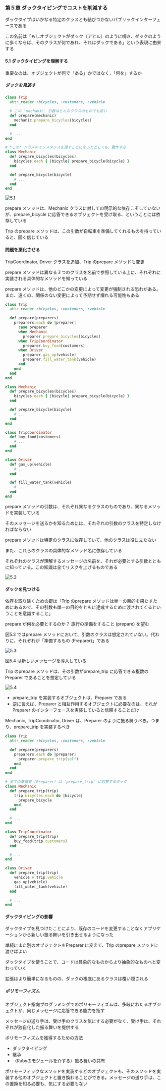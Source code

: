 ### 第５章 ダックタイピングでコストを削減する

ダックタイプはいかなる特定のクラスとも結びつかないパブリックインターフェースである

この名前は「もしオブジェクトがダック（アヒル）のように鳴き、ダックのように歩くならば、そのクラスが何であれ、それはダックである」という表現に由来する

#### 5.1 ダックタイピングを理解する

重要なのは、オブジェクトが何で「ある」かではなく、「何を」するか

##### ダックを見逃す

```ruby
class Trip
  attr_reader :bicycles, :customers, :vehicle

  # この 'mechanic' 引数はどんなクラスのものでも良い
  def prepare(mechanic)
    mechanic.prepare_bicycles(bicycles)
  end

  # ...
end

# *この* クラスのインスタンスを渡すことになったとしても、動作する
class Mechanic
  def prepare_bicycles(bicycles)
    bicycles.each { |bicycle| prepare_bicycle(bicycle) }
  end

  def prepare_bicycle(bicycle)
    # ...
  end
end
```

![5.1](5-1.png)

prepare メソッドは、Mechanic クラスに対しての明示的な依存こそしていないが、prepare_bicycle に応答できるオブジェクトを受け取る、ということには依存している

Trip のprepare メソッドは、この引数が自転車を準備してくれるものを持っていると、固く信じている


#### 問題を悪化させる

TripCoordinator, Driver クラスを追加、Trip のprepare メソッドも変更

prepare メソッドは異なる３つのクラスを名前で参照している上に、それぞれに実装される具体的なメソッドを知っている

prepare メソッドは、他のどこかの変更によって変更が強制される恐れがある。また、遠くの、関係のない変更によって予期せず壊れる可能性もある

```ruby
class Trip
  attr_reader :bicycles, :customers, :vehicle

  def prepare(preparers)
    preparers.each do |preparer|
      case preparer
      when Mechanic
        preparer.prepare_bicycles(bicycles)
      when TripCoordinator
        preparer.buy_food(customers)
      when Driver
        preparer.gas_up(vehicle)
        preparer.fill_water_tank(vehicle)
      end
    end
  end
end

class Mechanic
  def prepare_bicycles(bicycles)
    bicycles.each { |bicycle| prepare_bicycle(bicycle) }
  end

  def prepare_bicycle(bicycle)
    # ...
  end
end

class TripCoordinator
  def buy_food(customers)
    # ...
  end
end

class Driver
  def gas_up(vehicle)
    # ...
  end

  def fill_water_tank(vehicle)
    # ...
  end
end
```

prepare メソッドの引数は、それぞれ異なるクラスのものであり、異なるメソッドを実装している

そのメッセージを送るかを知るためには、それぞれの引数のクラスを特定しなければならない

prepare メソッドは特定のクラスに依存していて、他のクラスは役に立たない

また、これらのクラスの具体的なメソッド名に依存している

それぞれのクラスが理解するメッセージの名前を、それが必要とする引数とともに知っている。この知識は全てリスクを上げるものである

![5.2](5-2.png)


#### ダックを見つける

依存を取り除くための鍵は「Trip のprepare メソッドは単一の目的を果たすためにあるので、その引数も単一の目的をともに達成するために渡されてくるということを意識すること」

prepare が何を必要とするのか？ 旅行の準備をすること (prepare) を望む

図5.3 ではprepare メソッドにおいて、引数のクラスは想定されていない。代わりに、それぞれが「準備するもの (Preparer)」である

![5.3](5-3.png)


図5.4 は新しいメッセージを導入している

Trip のprepare メソッドは、その引数がprepare_trip に応答できる複数のPreparer であることを想定している

![5.4](5-4.png)

- prepare_trip を実装するオブジェクトは、Preparer である
- 逆に言えば、Preparer と相互作用するオブジェクトに必要なのは、それがPreparer のインターフェースを実装していると信頼することだけ

Mechanic, TripCoordinator, Driver は、Preparer のように振る舞うべき。つまり、prepare_trip を実装するべき


```ruby
class Trip
  attr_reader :bicycles, :customers, :vehicle

  def prepare(preparers)
    preparers.each do |preparer|
      preparer.prepare_trip(self)
    end
  end
end

# 全ての準備者 (Preparer) は 'prepare_trip' に応答するダック
class Mechanic
  def prepare_trip(trip)
    trip.bicycles.each do |bicycle|
      prepare_bicycle
    end
  end

  # ...
end

class TripCoordinator
  def prepare_trip(trip)
    buy_food(trip.customers)
  end

  # ...
end

class Driver
  def prepare_trip(trip)
    vehicle = trip.vehicle
    gas_up(vehicle)
    fill_water_tank(vehicle)
  end

  # ...
end
```

#### ダックタイピングの影響

ダックタイプを見つけたことにより、既存のコードを変更することなくアプリケーションから新しい振る舞いを引き出せるようになった

単純にまた別のオブジェクトをPreparer に変えて、Trip のprepare メソッドに渡せばよい

ダックタイプを使うことで、コードは具象的なものからより抽象的なものへと変わっていく

拡張はより簡単になるものの、ダックの根底にあるクラスは覆い隠される

##### ポリモーフィズム

オブジェクト指向プログラミングでのポリモーフィズムは、多岐にわたるオブジェクトが、同じメッセージに応答できる能力を指す

メッセージの送り手は、受け手のクラスを気にする必要がなく、受け手は、それぞれが独自化した振る舞いを提供する

ポリモーフィズムを獲得するための方法
- ダックタイピング
- 継承
- （Rubyのモジュールを介する）振る舞いの共有

ポリモーフィックなメソッドを実装するどのオブジェクトも、そのメソッドを実装する他のオブジェクトと置き換わることができる。メッセージの送り手は、この置換を知る必要も、気にする必要もない
